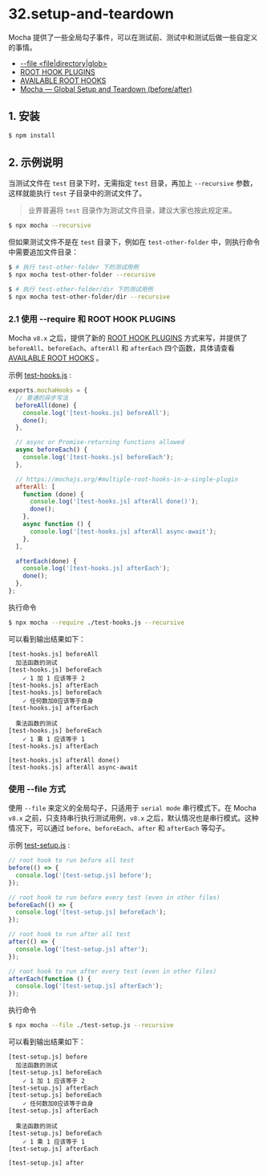 # 32.setup-and-teardown

Mocha 提供了一些全局勾子事件，可以在测试前、测试中和测试后做一些自定义的事情。

- [--file <file|directory|glob>](https://mochajs.org/#-file-filedirectoryglob)
- [ROOT HOOK PLUGINS](https://mochajs.org/#root-hook-plugins)
- [AVAILABLE ROOT HOOKS](https://mochajs.org/#available-root-hooks)
- [Mocha — Global Setup and Teardown (before/after)](https://futurestud.io/tutorials/mocha-global-setup-and-teardown-before-after)


## 1. 安装

```bash
$ npm install
```

## 2. 示例说明

当测试文件在 `test` 目录下时，无需指定 `test` 目录，再加上 `--recursive` 参数，这样就能执行 `test` 子目录中的测试文件了。

> 业界普遍将 `test` 目录作为测试文件目录，建议大家也按此规定来。

```bash
$ npx mocha --recursive
```

但如果测试文件不是在 `test` 目录下，例如在 `test-other-folder` 中，则执行命令中需要追加文件目录：

```bash
$ # 执行 test-other-folder 下的测试用例
$ npx mocha test-other-folder --recursive

$ # 执行 test-other-folder/dir 下的测试用例
$ npx mocha test-other-folder/dir --recursive
```


### 2.1 使用 --require 和 ROOT HOOK PLUGINS

Mocha `v8.x` 之后，提供了新的 [ROOT HOOK PLUGINS](https://mochajs.org/#root-hook-plugins) 方式来写，并提供了 `beforeAll`、`beforeEach`、`afterAll` 和 `afterEach` 四个函数，具体请查看 [AVAILABLE ROOT HOOKS](https://mochajs.org/#available-root-hooks) 。


示例 [test-hooks.js](./test-hooks.js) :

```js
exports.mochaHooks = {
  // 普通的异步写法
  beforeAll(done) {
    console.log('[test-hooks.js] beforeAll');
    done();
  },

  // async or Promise-returning functions allowed
  async beforeEach() {
    console.log('[test-hooks.js] beforeEach');
  },

  // https://mochajs.org/#multiple-root-hooks-in-a-single-plugin
  afterAll: [
    function (done) {
      console.log('[test-hooks.js] afterAll done()');
      done();
    },
    async function () {
      console.log('[test-hooks.js] afterAll async-await');
    },
  ],

  afterEach(done) {
    console.log('[test-hooks.js] afterEach');
    done();
  },
};
```

执行命令 

```bash
$ npx mocha --require ./test-hooks.js --recursive
```

可以看到输出结果如下：

```text
[test-hooks.js] beforeAll
  加法函数的测试
[test-hooks.js] beforeEach
    ✓ 1 加 1 应该等于 2
[test-hooks.js] afterEach
[test-hooks.js] beforeEach
    ✓ 任何数加0应该等于自身
[test-hooks.js] afterEach

  乘法函数的测试
[test-hooks.js] beforeEach
    ✓ 1 乘 1 应该等于 1
[test-hooks.js] afterEach

[test-hooks.js] afterAll done()
[test-hooks.js] afterAll async-await
```


### 使用 --file 方式

使用 `--file` 来定义的全局勾子，只适用于 `serial mode` 串行模式下。在 Mocha `v8.x` 之前，只支持串行执行测试用例，`v8.x` 之后，默认情况也是串行模式。这种情况下，可以通过 `before`、`beforeEach`、`after` 和 `afterEach` 等勾子。

示例 [test-setup.js](./test-setup.js) :

```js
// root hook to run before all test
before(() => {
  console.log('[test-setup.js] before');
});

// root hook to run before every test (even in other files)
beforeEach(() => {
  console.log('[test-setup.js] beforeEach');
});

// root hook to run after all test
after(() => {
  console.log('[test-setup.js] after');
});

// root hook to run after every test (even in other files)
afterEach(function () {
  console.log('[test-setup.js] afterEach');
});
```

执行命令 

```bash
$ npx mocha --file ./test-setup.js --recursive
```

可以看到输出结果如下：

```text
[test-setup.js] before
  加法函数的测试
[test-setup.js] beforeEach
    ✓ 1 加 1 应该等于 2
[test-setup.js] afterEach
[test-setup.js] beforeEach
    ✓ 任何数加0应该等于自身
[test-setup.js] afterEach

  乘法函数的测试
[test-setup.js] beforeEach
    ✓ 1 乘 1 应该等于 1
[test-setup.js] afterEach

[test-setup.js] after
```